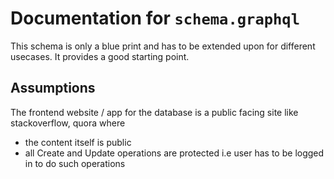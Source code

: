 # Documentation for `schema.graphql`

This schema is only a blue print and has to be extended upon for different usecases. It provides a good starting point. 

## Assumptions

The frontend website / app for the database is a public facing site like stackoverflow, quora where 
* the content itself is public
* all Create and Update operations are protected i.e user has to be logged in to do such operations